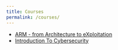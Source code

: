 ```yaml
---
title: Courses
permalink: /courses/
---
```


*  [ARM - from Architecture to eXploitation](/arm_from_architecture_to_exploitation/)
*  [Introduction To Cybersecurity](/introsec/)
